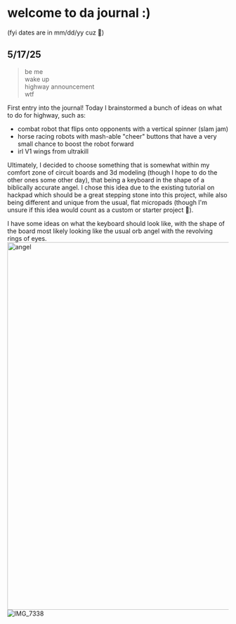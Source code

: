 # welcome to da journal :)
(fyi dates are in mm/dd/yy cuz 🦅)

## 5/17/25
>be me  
>wake up  
>highway announcement  
>wtf  
  
First entry into the journal! Today I brainstormed a bunch of ideas on what to do for highway, such as:
* combat robot that flips onto opponents with a vertical spinner (slam jam)
* horse racing robots with mash-able "cheer" buttons that have a very small chance to boost the robot forward
* irl V1 wings from ultrakill
  
Ultimately, I decided to choose something that is somewhat within my comfort zone of circuit boards and 3d modeling (though I hope to do the other ones some other day),
that being a keyboard in the shape of a biblically accurate angel. I chose this idea due to the existing tutorial on hackpad which should be a great 
stepping stone into this project, while also being different and unique from the usual, flat micropads (though I'm unsure if this idea would count as a custom or starter project 🗿).
  
I have some ideas on what the keyboard should look like, with the shape of the board most likely looking like the usual orb angel with the revolving rings of eyes.
<img width="835" alt="angel" src="https://github.com/user-attachments/assets/115d9f0f-bb39-4dbc-8a9d-8685635a11cc" />
![IMG_7338](https://github.com/user-attachments/assets/46cad23b-449f-4359-9bf7-2a51c7a1b3b9)
